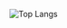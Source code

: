 ![Top Langs](https://github-readme-stats.vercel.app/api/top-langs/?username=SleepyFish-YT&count_private=true&include_all_commits=false&card_width=100&title_color=EEEEEE&line_height=27&text_color=999999&bg_color=282828)
